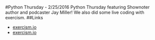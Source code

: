 #Python Thursday - 2/25/2016
Python Thursday featuring Shownoter author and podcaster Jay Miller!  We also did some live coding with exercism.
##Links
* [exercism.io](http://exercism.io/submissions/ac2470859a1449b69078c9ea08b378f5)
* [exercism.io](http://exercism.io/submissions/741e7f384b93412db7536d84861788b2)
